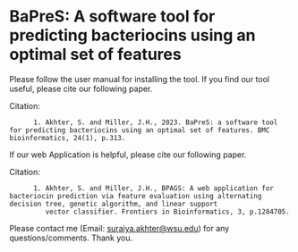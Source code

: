 # BaPreS: A software tool for predicting bacteriocins using an optimal set of features

Please follow the user manual for installing the tool. If you find our tool useful, please cite our following paper. 

Citation:

          1. Akhter, S. and Miller, J.H., 2023. BaPreS: a software tool for predicting bacteriocins using an optimal set of features. BMC bioinformatics, 24(1), p.313.


If our web Application is helpful, please cite our following paper.

Citation:

          1. Akhter, S. and Miller, J.H., BPAGS: A web application for bacteriocin prediction via feature evaluation using alternating decision tree, genetic algorithm, and linear support
             vector classifier. Frontiers in Bioinformatics, 3, p.1284705.

Please contact me (Email: suraiya.akhter@wsu.edu) for any questions/comments. Thank you.
